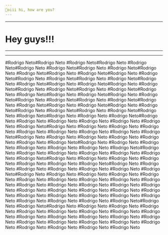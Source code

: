 ```yaml
---
👋oiii hi, how are you? 
---
```

---
# Hey guys!!!

---
---
#Rodrigo Neto#Rodrigo Neto
#Rodrigo Neto#Rodrigo Neto
#Rodrigo Neto#Rodrigo Neto
#Rodrigo Neto#Rodrigo Neto
#Rodrigo Neto#Rodrigo Neto
#Rodrigo Neto#Rodrigo Neto
#Rodrigo Neto#Rodrigo Neto
#Rodrigo Neto#Rodrigo Neto
#Rodrigo Neto#Rodrigo Neto
#Rodrigo Neto#Rodrigo Neto
#Rodrigo Neto#Rodrigo Neto
#Rodrigo Neto#Rodrigo Neto
#Rodrigo Neto#Rodrigo Neto
#Rodrigo Neto#Rodrigo Neto
#Rodrigo Neto#Rodrigo Neto
#Rodrigo Neto#Rodrigo Neto
#Rodrigo Neto#Rodrigo Neto
#Rodrigo Neto#Rodrigo Neto
#Rodrigo Neto#Rodrigo Neto
#Rodrigo Neto#Rodrigo Neto
#Rodrigo Neto#Rodrigo Neto
#Rodrigo Neto#Rodrigo Neto
#Rodrigo Neto#Rodrigo Neto
#Rodrigo Neto#Rodrigo Neto
#Rodrigo Neto#Rodrigo Neto
#Rodrigo Neto#Rodrigo Neto
#Rodrigo Neto
#Rodrigo Neto#Rodrigo Neto
#Rodrigo Neto
#Rodrigo Neto
#Rodrigo Neto
#Rodrigo Neto
#Rodrigo Neto
#Rodrigo Neto#Rodrigo Neto
#Rodrigo Neto
#Rodrigo Neto
#Rodrigo Neto
#Rodrigo Neto
#Rodrigo Neto
#Rodrigo Neto
#Rodrigo Neto
#Rodrigo Neto#Rodrigo Neto
#Rodrigo Neto
#Rodrigo Neto
#Rodrigo Neto
#Rodrigo Neto
#Rodrigo Neto
#Rodrigo Neto#Rodrigo Neto
#Rodrigo Neto
#Rodrigo Neto
#Rodrigo Neto
#Rodrigo Neto
#Rodrigo Neto
#Rodrigo Neto#Rodrigo Neto
#Rodrigo Neto
#Rodrigo Neto
#Rodrigo Neto
#Rodrigo Neto
#Rodrigo Neto
#Rodrigo Neto#Rodrigo Neto
#Rodrigo Neto
#Rodrigo Neto
#Rodrigo Neto
#Rodrigo Neto
#Rodrigo Neto
#Rodrigo Neto#Rodrigo Neto
#Rodrigo Neto
#Rodrigo Neto
#Rodrigo Neto
#Rodrigo Neto
#Rodrigo Neto
#Rodrigo Neto#Rodrigo Neto
#Rodrigo Neto
#Rodrigo Neto
#Rodrigo Neto
#Rodrigo Neto
#Rodrigo Neto
#Rodrigo Neto
#Rodrigo Neto
#Rodrigo Neto
#Rodrigo Neto
#Rodrigo Neto
#Rodrigo Neto
#Rodrigo Neto
#Rodrigo Neto
#Rodrigo Neto
#Rodrigo Neto
#Rodrigo Neto
#Rodrigo Neto
#Rodrigo Neto
#Rodrigo Neto
#Rodrigo Neto
#Rodrigo Neto
#Rodrigo Neto
#Rodrigo Neto 
#Rodrigo Neto
#Rodrigo Neto
#Rodrigo Neto
#Rodrigo Neto
#Rodrigo Neto#Rodrigo Neto
#Rodrigo Neto#Rodrigo Neto
#Rodrigo Neto
#Rodrigo Neto
#Rodrigo Neto
#Rodrigo Neto
#Rodrigo Neto
#Rodrigo Neto
#Rodrigo Neto
#Rodrigo Neto
#Rodrigo Neto
#Rodrigo Neto
#Rodrigo Neto
#Rodrigo Neto
#Rodrigo Neto
#Rodrigo Neto
#Rodrigo Neto
#Rodrigo Neto
#Rodrigo Neto
#Rodrigo Neto
#Rodrigo Neto
#Rodrigo Neto
#Rodrigo Neto
#Rodrigo Neto
